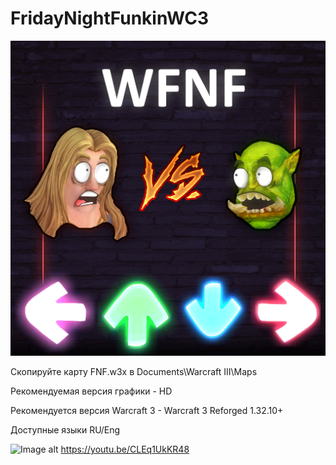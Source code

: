 # FridayNightFunkinWC3
![Image alt](https://github.com/Bergi-bear/FridayNightFunkinWC3/blob/master/OriginalAssets/logo.png?raw=true)

Скопируйте карту FNF.w3x в Documents\Warcraft III\Maps

Рекомендуемая версия графики - HD

Рекомендуется версия Warcraft 3 - Warcraft 3 Reforged 1.32.10+

Доступные языки RU/Eng

![Image alt](https://github.com/Bergi-bear/FridayNightFunkinWC3/blob/master/OriginalAssets/screenshot.png?raw=true)
https://youtu.be/CLEq1UkKR48
